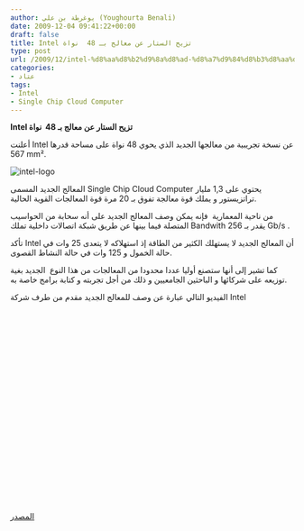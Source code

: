 ```yaml
---
author: يوغرطة بن علي (Youghourta Benali)
date: 2009-12-04 09:41:22+00:00
draft: false
title: Intel تزيح الستار عن معالج بـ 48  نواة
type: post
url: /2009/12/intel-%d8%aa%d8%b2%d9%8a%d8%ad-%d8%a7%d9%84%d8%b3%d8%aa%d8%a7%d8%b1-%d8%b9%d9%86-%d9%85%d8%b9%d8%a7%d9%84%d8%ac-%d8%a8%d9%80-48-%d9%86%d9%88%d8%a7%d8%a9/
categories:
- عتاد
tags:
- Intel
- Single Chip Cloud Computer
---
```


**Intel تزيح الستار عن معالج بـ 48  نواة**



أعلنت Intel عن نسخة تجريبية من معالجها الجديد الذي يحوي 48 نواة على مساحة قدرها 567 mm².

![intel-logo](https://www.it-scoop.com/wp-content/uploads/2009/12/intel-logo-300x278.jpg)


المعالج الجديد المسمى Single Chip Cloud Computer يحتوي على 1,3 مليار تراتزيستور و يملك قوة معالجة تفوق بـ 20 مرة قوة المعالجات القوية الحالية.

من ناحية المعمارية  فإنه يمكن وصف المعالج الجديد على أنه سحابة من الحواسيب المتصلة فيما بينها عن طريق شبكة اتصالات داخلية تملك Bandwith يقدر بـ 256 Gb/s .

تأكد Intel أن المعالج الجديد لا يستهلك الكثير من الطاقة إذ استهلاكه لا يتعدى 25 وات في حالة الخمول و 125 وات في حالة النشاط القصوى.

كما تشير إلى أنها ستصنع أوليا عددا محدودا من المعالجات من هذا النوع  الجديد بغية توزيعه على شركائها و الباحثين الجامعيين و ذلك من أجل تجربته و كتابة برامج خاصة به.

<!-- more -->

الفيديو التالي عبارة عن وصف للمعالج الجديد مقدم من طرف شركة Intel






<object classid="clsid:d27cdb6e-ae6d-11cf-96b8-444553540000" width="425" codebase="http://download.macromedia.com/pub/shockwave/cabs/flash/swflash.cab#version=6,0,40,0" height="344"><embed src="http://www.youtube.com/v/L_cXi7uyJU4&hl=fr_FR&fs=1&" allowscriptaccess="always" height="344" width="425" allowfullscreen="true" type="application/x-shockwave-flash"></embed></object>


[المصدر](http://techresearch.intel.com/articles/Tera-Scale/1826.htm)
